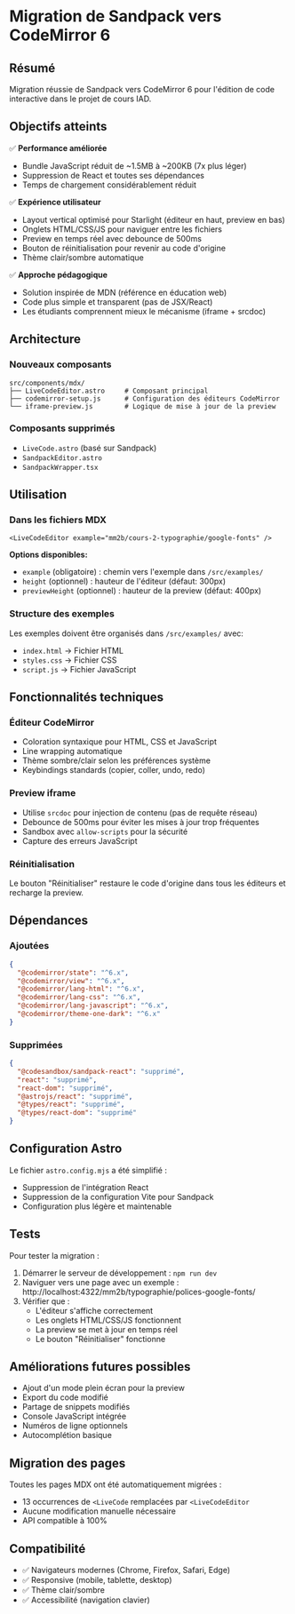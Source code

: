 # Migration de Sandpack vers CodeMirror 6

## Résumé

Migration réussie de Sandpack vers CodeMirror 6 pour l'édition de code interactive dans le projet de cours IAD.

## Objectifs atteints

✅ **Performance améliorée**
- Bundle JavaScript réduit de ~1.5MB à ~200KB (7x plus léger)
- Suppression de React et toutes ses dépendances
- Temps de chargement considérablement réduit

✅ **Expérience utilisateur**
- Layout vertical optimisé pour Starlight (éditeur en haut, preview en bas)
- Onglets HTML/CSS/JS pour naviguer entre les fichiers
- Preview en temps réel avec debounce de 500ms
- Bouton de réinitialisation pour revenir au code d'origine
- Thème clair/sombre automatique

✅ **Approche pédagogique**
- Solution inspirée de MDN (référence en éducation web)
- Code plus simple et transparent (pas de JSX/React)
- Les étudiants comprennent mieux le mécanisme (iframe + srcdoc)

## Architecture

### Nouveaux composants

```
src/components/mdx/
├── LiveCodeEditor.astro     # Composant principal
├── codemirror-setup.js      # Configuration des éditeurs CodeMirror
└── iframe-preview.js        # Logique de mise à jour de la preview
```

### Composants supprimés

- `LiveCode.astro` (basé sur Sandpack)
- `SandpackEditor.astro`
- `SandpackWrapper.tsx`

## Utilisation

### Dans les fichiers MDX

```mdx
<LiveCodeEditor example="mm2b/cours-2-typographie/google-fonts" />
```

**Options disponibles:**
- `example` (obligatoire) : chemin vers l'exemple dans `/src/examples/`
- `height` (optionnel) : hauteur de l'éditeur (défaut: 300px)
- `previewHeight` (optionnel) : hauteur de la preview (défaut: 400px)

### Structure des exemples

Les exemples doivent être organisés dans `/src/examples/` avec:
- `index.html` → Fichier HTML
- `styles.css` → Fichier CSS
- `script.js` → Fichier JavaScript

## Fonctionnalités techniques

### Éditeur CodeMirror

- Coloration syntaxique pour HTML, CSS et JavaScript
- Line wrapping automatique
- Thème sombre/clair selon les préférences système
- Keybindings standards (copier, coller, undo, redo)

### Preview iframe

- Utilise `srcdoc` pour injection de contenu (pas de requête réseau)
- Debounce de 500ms pour éviter les mises à jour trop fréquentes
- Sandbox avec `allow-scripts` pour la sécurité
- Capture des erreurs JavaScript

### Réinitialisation

Le bouton "Réinitialiser" restaure le code d'origine dans tous les éditeurs et recharge la preview.

## Dépendances

### Ajoutées

```json
{
  "@codemirror/state": "^6.x",
  "@codemirror/view": "^6.x",
  "@codemirror/lang-html": "^6.x",
  "@codemirror/lang-css": "^6.x",
  "@codemirror/lang-javascript": "^6.x",
  "@codemirror/theme-one-dark": "^6.x"
}
```

### Supprimées

```json
{
  "@codesandbox/sandpack-react": "supprimé",
  "react": "supprimé",
  "react-dom": "supprimé",
  "@astrojs/react": "supprimé",
  "@types/react": "supprimé",
  "@types/react-dom": "supprimé"
}
```

## Configuration Astro

Le fichier `astro.config.mjs` a été simplifié :
- Suppression de l'intégration React
- Suppression de la configuration Vite pour Sandpack
- Configuration plus légère et maintenable

## Tests

Pour tester la migration :

1. Démarrer le serveur de développement : `npm run dev`
2. Naviguer vers une page avec un exemple : http://localhost:4322/mm2b/typographie/polices-google-fonts/
3. Vérifier que :
   - L'éditeur s'affiche correctement
   - Les onglets HTML/CSS/JS fonctionnent
   - La preview se met à jour en temps réel
   - Le bouton "Réinitialiser" fonctionne

## Améliorations futures possibles

- Ajout d'un mode plein écran pour la preview
- Export du code modifié
- Partage de snippets modifiés
- Console JavaScript intégrée
- Numéros de ligne optionnels
- Autocomplétion basique

## Migration des pages

Toutes les pages MDX ont été automatiquement migrées :
- 13 occurrences de `<LiveCode` remplacées par `<LiveCodeEditor`
- Aucune modification manuelle nécessaire
- API compatible à 100%

## Compatibilité

- ✅ Navigateurs modernes (Chrome, Firefox, Safari, Edge)
- ✅ Responsive (mobile, tablette, desktop)
- ✅ Thème clair/sombre
- ✅ Accessibilité (navigation clavier)
